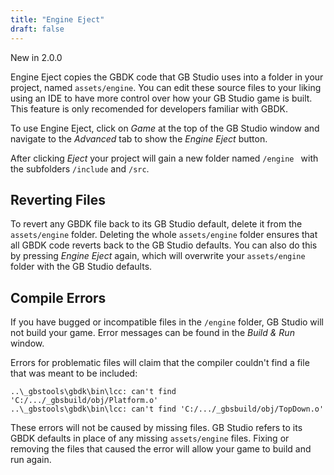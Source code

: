 ```yaml
---
title: "Engine Eject"
draft: false
---
```


<span class="new">New in 2.0.0</span>

Engine Eject copies the GBDK code that GB Studio uses into a folder in your project, named `assets/engine`. You can edit these source files to your liking using an IDE to have more control over how your GB Studio game is built. This feature is only recomended for developers familiar with GBDK.

To use Engine Eject, click on _Game_ at the top of the GB Studio window and navigate to the _Advanced_ tab to show the _Engine Eject_ button.

After clicking _Eject_ your project will gain a new folder named `/engine ` with the subfolders `/include` and `/src`.

## Reverting Files

To revert any GBDK file back to its GB Studio default, delete it from the `assets/engine` folder. Deleting the whole `assets/engine` folder ensures that all GBDK code reverts back to the GB Studio defaults. You can also do this by pressing _Engine Eject_ again, which will overwrite your `assets/engine` folder with the GB Studio defaults.

## Compile Errors

If you have bugged or incompatible files in the `/engine` folder, GB Studio will not build your game. Error messages can be found in the _Build & Run_ window.

Errors for problematic files will claim that the compiler couldn't find a file that was meant to be included:
 
 `..\_gbstools\gbdk\bin\lcc: can't find 'C:/.../_gbsbuild/obj/Platform.o'`  
 `..\_gbstools\gbdk\bin\lcc: can't find 'C:/.../_gbsbuild/obj/TopDown.o'`  

These errors will not be caused by missing files. GB Studio refers to its GBDK defaults in place of any missing `assets/engine` files. Fixing or removing the files that caused the error will allow your game to build and run again.
